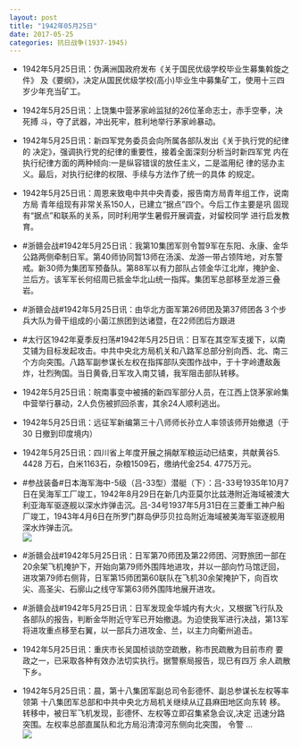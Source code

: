 ```yaml
---
layout: post
title: "1942年05月25日"
date: 2017-05-25
categories: 抗日战争(1937-1945)
---
```


<meta name="referrer" content="no-referrer" />

- 1942年5月25日讯：伪满洲国政府发布《关于国民优级学校毕业生募集斡旋之件》 及《要纲》，决定从国民优级学校(高小)毕业生中募集矿工，使用十三四 岁少年充当矿工。 

- 1942年5月25日讯：上饶集中营茅家岭监狱的26位革命志士，赤手空拳，决死搏 斗，夺了武器，冲出死牢，胜利地举行茅家岭暴动。 

- 1942年5月25日讯：新四军党务委员会向所属各部队发出《关于执行党的纪律的 决定》，强调执行党的纪律的重要性，接着全面深刻分析当时新四军党 内在执行纪律方面的两种倾向:一是纵容错误的放任主义，二是滥用纪 律的惩办主义。最后，对执行纪律的权限、手续与方法作了统一的具体 的规定。 

- 1942年5月25日讯：周恩来致电中共中央青委，报告南方局青年组工作，说南方局 青年组现有非常关系150人，已建立“据点”四个。今后工作主要是巩 固现有“据点”和联系的关系，同时利用学生暑假开展调査，对留校同学 进行启发教育。 

- #浙赣会战#1942年5月25日讯：我第10集团军则令暂9军在东阳、永康、金华公路两侧牵制日军。第40师协同暂13师在汤溪、龙游一带占领阵地，对东警戒。新30师为集团军预备队。第88军以有力部队占领金华江北岸，掩护金、兰后方。该军军长何绍周已抵金华北山统一指挥。集团军总部移至龙游三叠岩。 

- #浙赣会战#1942年5月25日讯：由华北方面军第26师团及第37师团各３个步兵大队为骨干组成的小菌江旅团到达诸暨，在22师团后方跟进 

- #太行区1942年夏季反扫荡#1942年5月25日讯：日军在其空军支援下，以南艾铺为目标发起攻击。中共中央北方局机关和八路军总部分别向西、北、南三个方向突围。八路军副参谋长左权在指挥部队突围作战中，于十字岭遭敌轰炸，壮烈殉国。当日黄昏,日军攻入南艾铺，我军阻击部队转移。 

- 1942年5月25日讯：皖南事变中被捕的新四军部分人员，在江西上饶茅家岭集中营举行暴动，2人负伤被抓回杀害，其余24人顺利逃出。 

- 1942年5月25日讯：远征军新编第三十八师师长孙立人率领该师开始撤退（于30 日撤到印度境内） 

- 1942年5月25日讯：四川省上年度开展之捐献军粮运动已结束，共献黄谷5. 4428 万石，白米1163石，杂粮1509石，缴纳代金254. 4775万元。 

- #参战装备#日本海军海中-5级（吕-33型）潜艇（下）：吕-33号1935年10月7日在吴海军工厂竣工，1942年8月29日在新几内亚莫尔比兹港附近海域被澳大利亚海军驱逐舰以深水炸弹击沉。吕-34号1937年5月31日在三菱重工神户船厂竣工，1943年4月6日在所罗门群岛伊莎贝拉岛附近海域被美海军驱逐舰用深水炸弹击沉。 <br/><img src="https://wx3.sinaimg.cn/large/aca367d8ly1ffxdmx75dij20dc07yaat.jpg" />

- #浙赣会战#1942年5月25日讯：日军第70师团及第22师团、河野旅团一部在20余架飞机掩护下，开始向第79师外围阵地进攻，并以一部向竹马馆迂回，进攻第79师右侧背，日军第15师团第60联队在飞机30余架掩护下，向百坎尖、高圣尖、石廓山之线守军第63师外围阵地展开进攻。 

- #浙赣会战#1942年5月25日讯：日军发现金华城内有大火，又根据飞行队及各部队的报告，判断金华附近守军已开始撤退。为迫使我军进行决战，第13军将进攻重点移至右翼，以一部兵力进攻金、兰，以主力向衢州追击。 

- 1942年5月25日讯：重庆市长吴国桢谈防空疏散，称市民疏散为目前市府 要政之一，已采取各种有效办法切实执行。据警察局报告，现已有四万 余人疏散下乡。 

- 1942年5月25日讯：晨，第十八集团军副总司令彭德怀、副总参谋长左权等率领第 十八集团军总部和中共中央北方局机关继续从辽县麻田地区向东转 移。转移中，被日军飞机发现，彭德怀、左权等立即召集紧急会议,决定 迅速分路突围。左权率总部直属队和北方局沿清漳河东侧向北突围， 令警 ... <br/><img src="https://wx2.sinaimg.cn/large/aca367d8ly1ffx8ewxr9jj20c80ayjrh.jpg" />

